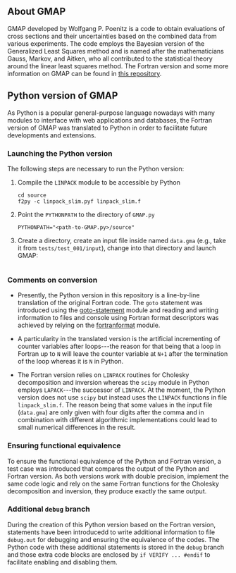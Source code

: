 ## About GMAP

GMAP developed by Wolfgang P. Poenitz is a code to obtain evaluations
of cross sections and their uncertainties based on the combined data
from various experiments. The code employs the Bayesian version
of the Generalized Least Squares method and is named after the
mathematicians Gauss, Markov, and Aitken, who all contributed
to the statistical theory around the linear least squares method.
The Fortran version and some more information on GMAP can be found
in [this repository](https://github.com/iaea-nds/GMAP-Fortran).

## Python version of GMAP 

As Python is a popular general-purpose language nowadays with many
modules to interface with web applications and databases, the Fortran
version of GMAP was translated to Python in order to facilitate future
developments and extensions.

### Launching the Python version

The following steps are necessary to run the Python version:

1. Compile the `LINPACK` module to be accessible by Python
   ```
   cd source
   f2py -c linpack_slim.pyf linpack_slim.f
   ```
2. Point the `PYTHONPATH` to the directory of `GMAP.py`
   ```
   PYTHONPATH="<path-to-GMAP.py>/source"
   ```
3. Create a directory, create an input file inside named `data.gma`
(e.g., take it from `tests/test_001/input`), change into that directory
and launch GMAP:
  ```python "<path-to-GMAP.py>/GMAP.py"
  ```


### Comments on conversion

- Presently, the Python version in this repository is a line-by-line translation
of the original Fortran code.
The `goto` statement was introduced using the
[goto-statement] module and reading and writing information to files and
console using Fortran format descriptors was achieved by relying on the
[fortranformat] module.

- A particularity in the translated version is the
artificial incrementing of counter variables after loops---the reason for that
being that a loop in Fortran up to `N` will leave the counter variable at `N+1`
after the termination of the loop whereas it is `N` in Python.

- The Fortran version relies on `LINPACK` routines for Cholesky decomposition and
inversion whereas the `scipy` module in Python employs `LAPACK`---the successor
of `LINPACK`. At the moment, the Python version does not use `scipy` 
but instead uses the `LINPACK` functions in file `linpack_slim.f`. The reason
being that some values in the input file (`data.gma`) are only given with four
digits after the comma and in combination with different algorithmic
implementations could lead to small numerical differences in the result.

[goto-statement]: https://pypi.org/project/goto-statement/
[fortranformat]: https://pypi.org/project/fortranformat/ 

### Ensuring functional equivalence

To ensure the functional equivalence of the Python and Fortran version,
a test case was introduced that compares the output of the Python and Fortran
version. As both versions work with double precision, implement
the same code logic and rely on the same Fortran functions for the
Cholesky decomposition and inversion, they produce exactly the same output.

### Additional `debug` branch

During the creation of this Python version based on the Fortran version,
statements have been introducedd to write additional information to file
`debug.out` for debugging and ensuring the equivalence of the codes.
The Python code with these additional statements is stored in the
`debug` branch and those extra code blocks are enclosed by
`if VERIFY ... #endif` to facilitate enabling and disabling them.
